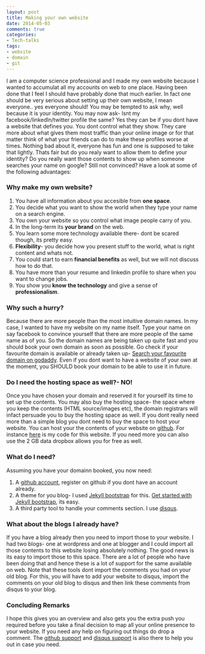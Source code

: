 ```yaml
---
layout: post
title: Making your own website
date: 2014-05-03
comments: true
categories:
- Tech-talks
tags:
- website
- domain
- git
---
```


I am a computer science professional and I made my own website because I wanted to accumulat all my accounts on web to one place. Having been done that I feel I should have probably done that much earlier. In fact one should be very serious about setting up their own website, I mean everyone.. yes everyone should! You may be tempted to ask why, well because it is your identity. You may now ask- Isnt my facebook/linkedIn/twitter profile the same? Yes they can be if you dont have a website that defines you. You dont control what they show. They care more about what gives them most traffic than your online image or for that matter think of what your friends can do to make these profiles worse at times. Nothing bad about it, everyone has fun and one is supposed to take that lightly. Thats fair but do you realy want to allow them to define your identity? Do you really want those contents to show up when someone searches your name on google? Still not convinced? Have a look at some of the following advantages:

<h3>Why make my own website?</h3>

1. You have all information about you accesible from **one space**.
2. You decide what you want to show the world when they type your name on a search engine.
3. You own your website so you control what image people carry of you.
4. In the long-term its **your brand** on the web.
5. You learn some more technology available there- dont be scared though, its pretty easy.
6. **Flexibility**- you decide how you present stuff to the world, what is right content and whats not.
7. You could start to earn **financial benefits** as well, but we will not discuss how to do that.
8. You have more than your resume and linkedin profile to share when you want to change jobs.
9. You show you **know the technology** and give a sense of **professionalism**.

<h3>Why such a hurry?</h3>

Because there are more people than the most intuitive domain names. In my case, I wanted to have my website on my name itself. Type your name on say facebook to convince yourself that there are more people of the same name as of you. So the domain names are being taken up quite fast and you should book your own domain as soon as possible. Go check if your favourite domain is available or already taken up- [Search your favourite domain on godaddy](http://www.godaddy.com). Even if you dont want to have a website of your own at the moment, you SHOULD book your domain to be able to use it in future.

<h3>Do I need the hosting space as well?- NO! </h3>

Once you have chosen your domain and reserved it for yourself its time to set up the contents. You may also buy the hosting space- the space where you keep the contents (HTML source/images etc), the domain registrars will infact persuade you to buy the hosting space as well. If you dont really need more than a simple blog you dont need to buy the space to host your website. You can host your the contents of your website on [github](https://github.com/). For instance [here](https://github.com/shiv4289/shiv4289.github.io) is my code for this website. If you need more you can also use the 2 GB data dropbox allows you for free as well.

<h3> What do I need? </h3>

Assuming you have your domainn booked, you now need:

1. A [github account](https://github.com/join), register on github if you dont have an account already.
2. A theme for you blog- I used [Jekyll bootstrap](http://jekyllbootstrap.com/) for this. [Get started with Jekyll bootstrap](http://jekyllbootstrap.com/lessons/jekyll-introduction.html), its easy.
3. A third party tool to handle your comments section. I use [disqus](https://disqus.com/).

<h3>What about the blogs I already have?</h3>

If you have a blog already then you need to import those to your website. I had two blogs- one at wordpress and one at blogger and I could import all those contents to this website losing absolutely nothing. The good news is its easy to import those to this space. There are a lot of people who have been doing that and hence these is a lot of support for the same available on web. Note that these tools dont import the comments you had on your old blog. For this, you will have to add your website to disqus, import the comments on your old blog to disqus and then link these comments from disqus to your blog.

<h3>Concluding Remarks</h3>

I hope this gives you an overview and also gets you the extra push you required before you take a final decision to map all your online presence to your website. If you need any help on figuring out things do drop a comment. The [github support](https://github.com/contact) and [disqus support](http://disqus.com/support/) is also there to help you out in case you need.


